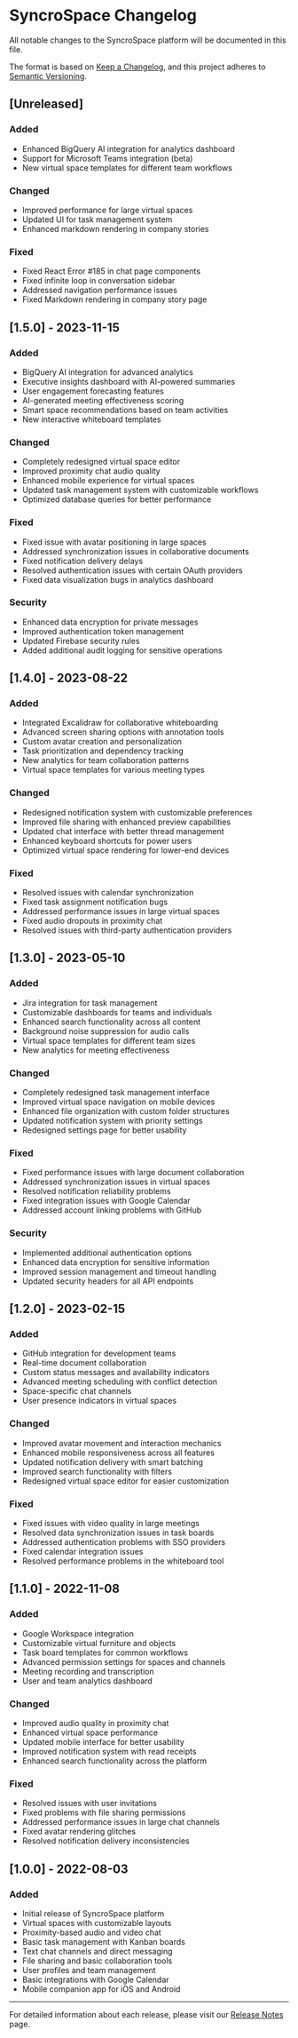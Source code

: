 # SyncroSpace Changelog

All notable changes to the SyncroSpace platform will be documented in this file.

The format is based on [Keep a Changelog](https://keepachangelog.com/en/1.0.0/),
and this project adheres to [Semantic Versioning](https://semver.org/spec/v2.0.0.html).

## [Unreleased]

### Added
- Enhanced BigQuery AI integration for analytics dashboard
- Support for Microsoft Teams integration (beta)
- New virtual space templates for different team workflows

### Changed
- Improved performance for large virtual spaces
- Updated UI for task management system
- Enhanced markdown rendering in company stories

### Fixed
- Fixed React Error #185 in chat page components
- Fixed infinite loop in conversation sidebar
- Addressed navigation performance issues
- Fixed Markdown rendering in company story page

## [1.5.0] - 2023-11-15

### Added
- BigQuery AI integration for advanced analytics
- Executive insights dashboard with AI-powered summaries
- User engagement forecasting features
- AI-generated meeting effectiveness scoring
- Smart space recommendations based on team activities
- New interactive whiteboard templates

### Changed
- Completely redesigned virtual space editor
- Improved proximity chat audio quality
- Enhanced mobile experience for virtual spaces
- Updated task management system with customizable workflows
- Optimized database queries for better performance

### Fixed
- Fixed issue with avatar positioning in large spaces
- Addressed synchronization issues in collaborative documents
- Fixed notification delivery delays
- Resolved authentication issues with certain OAuth providers
- Fixed data visualization bugs in analytics dashboard

### Security
- Enhanced data encryption for private messages
- Improved authentication token management
- Updated Firebase security rules
- Added additional audit logging for sensitive operations

## [1.4.0] - 2023-08-22

### Added
- Integrated Excalidraw for collaborative whiteboarding
- Advanced screen sharing options with annotation tools
- Custom avatar creation and personalization
- Task prioritization and dependency tracking
- New analytics for team collaboration patterns
- Virtual space templates for various meeting types

### Changed
- Redesigned notification system with customizable preferences
- Improved file sharing with enhanced preview capabilities
- Updated chat interface with better thread management
- Enhanced keyboard shortcuts for power users
- Optimized virtual space rendering for lower-end devices

### Fixed
- Resolved issues with calendar synchronization
- Fixed task assignment notification bugs
- Addressed performance issues in large virtual spaces
- Fixed audio dropouts in proximity chat
- Resolved issues with third-party authentication providers

## [1.3.0] - 2023-05-10

### Added
- Jira integration for task management
- Customizable dashboards for teams and individuals
- Enhanced search functionality across all content
- Background noise suppression for audio calls
- Virtual space templates for different team sizes
- New analytics for meeting effectiveness

### Changed
- Completely redesigned task management interface
- Improved virtual space navigation on mobile devices
- Enhanced file organization with custom folder structures
- Updated notification system with priority settings
- Redesigned settings page for better usability

### Fixed
- Fixed performance issues with large document collaboration
- Addressed synchronization issues in virtual spaces
- Resolved notification reliability problems
- Fixed integration issues with Google Calendar
- Addressed account linking problems with GitHub

### Security
- Implemented additional authentication options
- Enhanced data encryption for sensitive information
- Improved session management and timeout handling
- Updated security headers for all API endpoints

## [1.2.0] - 2023-02-15

### Added
- GitHub integration for development teams
- Real-time document collaboration
- Custom status messages and availability indicators
- Advanced meeting scheduling with conflict detection
- Space-specific chat channels
- User presence indicators in virtual spaces

### Changed
- Improved avatar movement and interaction mechanics
- Enhanced mobile responsiveness across all features
- Updated notification delivery with smart batching
- Improved search functionality with filters
- Redesigned virtual space editor for easier customization

### Fixed
- Fixed issues with video quality in large meetings
- Resolved data synchronization issues in task boards
- Addressed authentication problems with SSO providers
- Fixed calendar integration issues
- Resolved performance problems in the whiteboard tool

## [1.1.0] - 2022-11-08

### Added
- Google Workspace integration
- Customizable virtual furniture and objects
- Task board templates for common workflows
- Advanced permission settings for spaces and channels
- Meeting recording and transcription
- User and team analytics dashboard

### Changed
- Improved audio quality in proximity chat
- Enhanced virtual space performance
- Updated mobile interface for better usability
- Improved notification system with read receipts
- Enhanced search functionality across the platform

### Fixed
- Resolved issues with user invitations
- Fixed problems with file sharing permissions
- Addressed performance issues in large chat channels
- Fixed avatar rendering glitches
- Resolved notification delivery inconsistencies

## [1.0.0] - 2022-08-03

### Added
- Initial release of SyncroSpace platform
- Virtual spaces with customizable layouts
- Proximity-based audio and video chat
- Basic task management with Kanban boards
- Text chat channels and direct messaging
- File sharing and basic collaboration tools
- User profiles and team management
- Basic integrations with Google Calendar
- Mobile companion app for iOS and Android

---

For detailed information about each release, please visit our [Release Notes](https://syncrospace.com/release-notes) page.